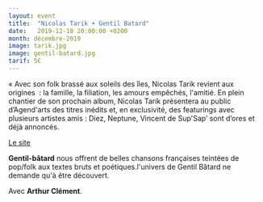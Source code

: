 ```yaml
---
layout: event
title:  "Nicolas Tarik + Gentil Batard"
date:   2019-12-18 20:00:00 +0200
month: décembre-2019
image: tarik.jpg
image: gentil-batard.jpg
tarif: 5€
---
```


« Avec son folk brassé aux soleils des îles, Nicolas Tarik revient aux origines  : la famille, la filiation, les amours empêchés, l'amitié. En plein chantier de son prochain album, Nicolas Tarik présentera au public d’Agend'arts des titres inédits et, en exclusivité, des featurings avec plusieurs artistes amis : Diez, Neptune, Vincent de Sup'Sap’ sont d’ores et déjà annoncés.  

[Le site](https://www.nicolastarik.com/)  

**Gentil-bâtard** nous offrent de belles chansons françaises teintées de pop/folk aux textes bruts et poétiques.l'univers de Gentil Bâtard ne demande qu'à être découvert. 

Avec **Arthur Clément**.
